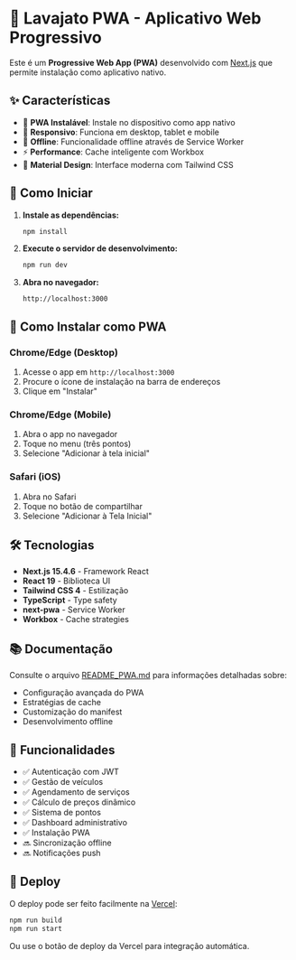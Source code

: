 # 🚀 Lavajato PWA - Aplicativo Web Progressivo

Este é um **Progressive Web App (PWA)** desenvolvido com [Next.js](https://nextjs.org) que permite instalação como aplicativo nativo.

## ✨ Características

- 🎯 **PWA Instalável**: Instale no dispositivo como app nativo
- 📱 **Responsivo**: Funciona em desktop, tablet e mobile
- 🔄 **Offline**: Funcionalidade offline através de Service Worker
- ⚡ **Performance**: Cache inteligente com Workbox
- 🎨 **Material Design**: Interface moderna com Tailwind CSS

## 🚀 Como Iniciar

1. **Instale as dependências:**
   ```bash
   npm install
   ```

2. **Execute o servidor de desenvolvimento:**
   ```bash
   npm run dev
   ```

3. **Abra no navegador:**
   ```
   http://localhost:3000
   ```

## 📱 Como Instalar como PWA

### Chrome/Edge (Desktop)
1. Acesse o app em `http://localhost:3000`
2. Procure o ícone de instalação na barra de endereços
3. Clique em "Instalar"

### Chrome/Edge (Mobile)
1. Abra o app no navegador
2. Toque no menu (três pontos)
3. Selecione "Adicionar à tela inicial"

### Safari (iOS)
1. Abra no Safari
2. Toque no botão de compartilhar
3. Selecione "Adicionar à Tela Inicial"

## 🛠️ Tecnologias

- **Next.js 15.4.6** - Framework React
- **React 19** - Biblioteca UI
- **Tailwind CSS 4** - Estilização
- **TypeScript** - Type safety
- **next-pwa** - Service Worker
- **Workbox** - Cache strategies

## 📚 Documentação

Consulte o arquivo [README_PWA.md](./README_PWA.md) para informações detalhadas sobre:
- Configuração avançada do PWA
- Estratégias de cache
- Customização do manifest
- Desenvolvimento offline

## 🎯 Funcionalidades

- ✅ Autenticação com JWT
- ✅ Gestão de veículos
- ✅ Agendamento de serviços
- ✅ Cálculo de preços dinâmico
- ✅ Sistema de pontos
- ✅ Dashboard administrativo
- ✅ Instalação PWA
- 🔜 Sincronização offline
- 🔜 Notificações push

## 🚢 Deploy

O deploy pode ser feito facilmente na [Vercel](https://vercel.com):

```bash
npm run build
npm run start
```

Ou use o botão de deploy da Vercel para integração automática.
